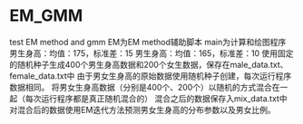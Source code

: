 # EM_GMM
test EM method and gmm
EM为EM method辅助脚本
main为计算和绘图程序
男生身高：均值：175，标准差：15
男生身高：均值：165，标准差：10
使用固定的随机种子生成400个男生身高数据和200个女生数据，保存在male_data.txt、female_data.txt中
由于男女生身高的原始数据使用随机种子创建，每次运行程序数据相同。
将男女生身高数据（分别是400个、200个）以随机的方式混合在一起（每次运行程序都是真正随机混合的）
混合之后的数据保存入mix_data.txt中
对混合后的数据使用EM迭代方法预测男女生身高的分布参数以及男女比例。
